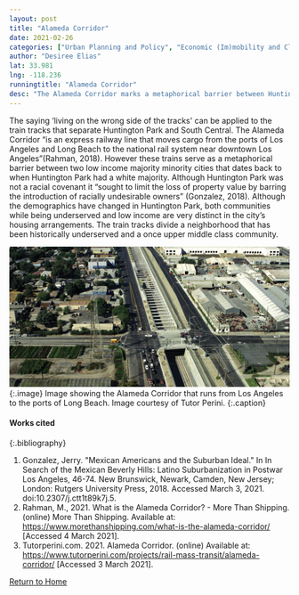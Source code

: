 ```yaml
---
layout: post
title: "Alameda Corridor"
date: 2021-02-26
categories: ["Urban Planning and Policy", "Economic (Im)mobility and Class"]
author: "Desiree Elias"
lat: 33.981
lng: -118.236
runningtitle: "Alameda Corridor"
desc: "The Alameda Corridor marks a metaphorical barrier between Huntington Park and South Central."
---
```

The saying ‘living on the wrong side of the tracks' can be applied to the train tracks that separate Huntington Park and South Central. The Alameda Corridor “is an express railway line that moves cargo from the ports of Los Angeles and Long Beach to the national rail system near downtown Los Angeles”(Rahman, 2018). However these trains serve as a metaphorical barrier between two low income majority minority cities that dates back to when Huntington Park had a white majority. Although Huntington Park was not a racial covenant it “sought to limit the loss of property value by barring the introduction of racially undesirable owners” (Gonzalez, 2018). Although the demographics have changed in Huntington Park, both communities while being underserved and low income are very distinct in the city’s housing arrangements. The train tracks divide a neighborhood that has been historically underserved and a once upper middle class community.

![Alameda Corridor](images/AlamedaCorridor_Pin4_image1.jpg)
   {:.image} 
Image showing the Alameda Corridor that runs from Los Angeles to the ports of Long Beach. Image courtesy of Tutor Perini. 
   {:.caption} 

#### Works cited

{:.bibliography}
1. Gonzalez, Jerry. "Mexican Americans and the Suburban Ideal." In In Search of the Mexican Beverly Hills: Latino Suburbanization in Postwar Los Angeles, 46-74. New Brunswick, Newark, Camden, New Jersey; London: Rutgers University Press, 2018. Accessed March 3, 2021. doi:10.2307/j.ctt1t89k7j.5.
2. Rahman, M., 2021. What is the Alameda Corridor? - More Than Shipping. (online) More Than Shipping. Available at: <https://www.morethanshipping.com/what-is-the-alameda-corridor/> [Accessed 4 March 2021].
3. Tutorperini.com. 2021. Alameda Corridor. (online) Available at: <https://www.tutorperini.com/projects/rail-mass-transit/alameda-corridor/> [Accessed 3 March 2021].

[Return to Home](https://uclachicanxstudies.github.io/BarrioSuburbanisms/)
